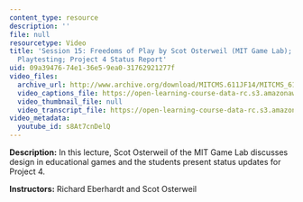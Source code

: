 ```yaml
---
content_type: resource
description: ''
file: null
resourcetype: Video
title: 'Session 15: Freedoms of Play by Scot Osterweil (MIT Game Lab);  Project 4
  Playtesting; Project 4 Status Report'
uid: 09a39476-74e1-36e5-9ea0-31762921277f
video_files:
  archive_url: http://www.archive.org/download/MITCMS.611JF14/MITCMS_611JF14_lec15_300k.mp4
  video_captions_file: https://open-learning-course-data-rc.s3.amazonaws.com/cms-611j-creating-video-games-fall-2014/89a48d085a3256a484b2b9ef0407a8eb_s8At7cnDelQ.vtt
  video_thumbnail_file: null
  video_transcript_file: https://open-learning-course-data-rc.s3.amazonaws.com/cms-611j-creating-video-games-fall-2014/468f9b56277bbf5b06b60eb28036cb77_s8At7cnDelQ.pdf
video_metadata:
  youtube_id: s8At7cnDelQ
---
```


**Description:** In this lecture, Scot Osterweil of the MIT Game Lab discusses design in educational games and the students present status updates for Project 4.

**Instructors:** Richard Eberhardt and Scot Osterweil